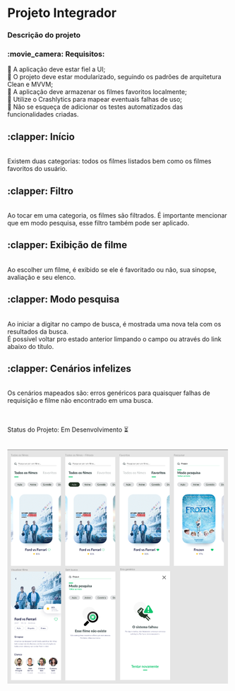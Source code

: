 <h1>Projeto Integrador</h1>

<h3>Descrição do projeto</h3>

<h3>:movie_camera: Requisitos:</h3> 

:paperclip: A aplicação deve estar fiel a UI;<br>
:paperclip: O projeto deve estar modularizado, seguindo os padrões de arquitetura Clean e MVVM;<br>
:paperclip: A aplicação deve armazenar os filmes favoritos localmente;<br>
:paperclip: Utilize o Crashlytics para mapear eventuais falhas de uso;<br>
:paperclip: Não se esqueça de adicionar os testes automatizados das funcionalidades criadas.<br>

<p><h2>:clapper: Início </h2><br>
Existem duas categorias: todos os filmes listados bem como os filmes favoritos do usuário.<br>

 <h2> :clapper: Filtro </h2><br>
Ao tocar em uma categoria, os filmes são filtrados. É importante
mencionar que em modo pesquisa, esse filtro também pode ser aplicado.<br>

<h2> :clapper: Exibição de filme</h2><br>
Ao escolher um filme, é exibido se ele é favoritado ou não, sua sinopse, avaliação e seu elenco.<br>

<h2>:clapper: Modo pesquisa </h2><br>
Ao iniciar a digitar no campo de busca, é mostrada uma nova tela com os resultados da busca.<br>
É possível voltar pro estado anterior limpando o campo ou através do link abaixo do título.<br>

<h2> :clapper: Cenários infelizes</h2><br>
Os cenários mapeados são: erros genéricos para quaisquer falhas de requisição e filme não encontrado em uma busca.</p>

<br><br>
Status do Projeto: Em Desenvolvimento :hourglass_flowing_sand:<br><br>


<img src="ui_projeto_integrador.png" width="500px"></img>
